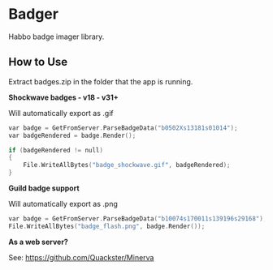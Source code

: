 # Badger
 Habbo badge imager library.
 
## How to Use

Extract badges.zip in the folder that the app is running.

**Shockwave badges - v18 - v31+**

Will automatically export as .gif

```c
var badge = GetFromServer.ParseBadgeData("b0502Xs13181s01014");
var badgeRendered = badge.Render();

if (badgeRendered != null)
{
    File.WriteAllBytes("badge_shockwave.gif", badgeRendered);
}
```

**Guild badge support**

Will automatically export as .png

```c
var badge = GetFromServer.ParseBadgeData("b10074s170011s139196s29168");
File.WriteAllBytes("badge_flash.png", badge.Render());
```

**As a web server?**

See: https://github.com/Quackster/Minerva
